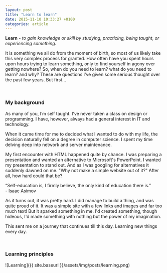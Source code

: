 ```yaml
---
layout: post
title: "Learn to learn"
date: 2015-11-10 10:33:27 +0100
categories: article
---
```


**Learn** - *to gain knowledge or skill by studying, practicing, being taught, or experiencing something.*

It is something we all do from the moment of birth, so most of us likely take this very complex process for granted. How often have you spent hours upon hours trying to learn something, only to find yourself in agony over getting nowhere?
So, when do you need to learn? what do you need to learn? and why? These are questions I’ve given some serious thought over the past few years. But first…

<br>

### My background
As many of you, I’m self taught. I’ve never taken a class on design or programming. I have, however, always had a general interest in IT and technology.

When it came time for me to decided what I wanted to do with my life, the decision naturally fell on a degree in computer science. I spent my time delving deep into network and server maintenance.

My first encounter with HTML happened quite by chance. I was preparing a presentation and wanted an alternative to Microsoft's PowerPoint. I wanted my presentation to stand out. And as I was googling for alternatives it suddenly dawned on me. "Why not make a simple website out of it?" After all, how hard could that be?

<p class="quote">“Self-education is, I firmly believe, the only kind of education there is.” <br> - Isaac Asimov</p>

As it turns out, it was pretty hard. I did manage to build a thing, and was quite proud of it. It was a simple site with a few links and images and far too much text! But it sparked something in me. I'd created something, though hideous, I'd made something with nothing but the power of my imagination.

This sent me on a journey that continues till this day. Learning new things every day.


<br>

### Learning principles

![Learning]({{ site.baseurl }}/assets/img/posts/learning.png)
